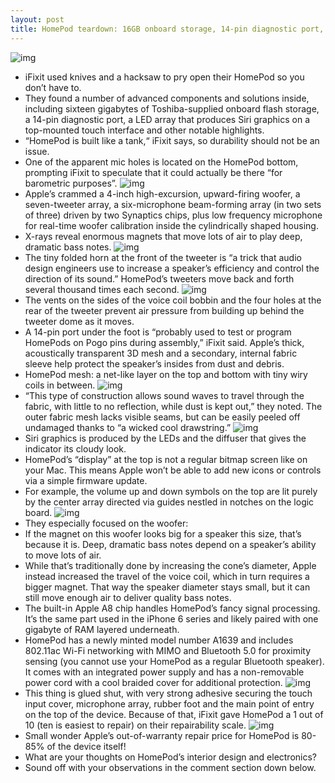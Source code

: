 ```yaml
---
layout: post
title: HomePod teardown: 16GB onboard storage, 14-pin diagnostic port, LED array & more
---
```

![img](http://media.idownloadblog.com/wp-content/uploads/2018/02/HomePod-teardown-iFixit-004.jpg)
* iFixit used knives and a hacksaw to pry open their HomePod so you don’t have to.
* They found a number of advanced components and solutions inside, including sixteen gigabytes of Toshiba-supplied onboard flash storage, a 14-pin diagnostic port, a LED array that produces Siri graphics on a top-mounted touch interface and other notable highlights.
* “HomePod is built like a tank,“ iFixit says, so durability should not be an issue.
* One of the apparent mic holes is located on the HomePod bottom, prompting iFixit to speculate that it could actually be there “for barometric purposes”.
![img](http://media.idownloadblog.com/wp-content/uploads/2018/02/HomePod-teardown-iFixit-010.jpg)
* Apple’s crammed a 4-inch high-excursion, upward-firing woofer, a seven-tweeter array, a six-microphone beam-forming array (in two sets of three) driven by two Synaptics chips, plus low frequency microphone for real-time woofer calibration inside the cylindrically shaped housing.
* X-rays reveal enormous magnets that move lots of air to play deep, dramatic bass notes.
![img](http://media.idownloadblog.com/wp-content/uploads/2018/02/HomePod-teardown-iFixit-009.jpg)
* The tiny folded horn at the front of the tweeter is “a trick that audio design engineers use to increase a speaker’s efficiency and control the direction of its sound.” HomePod’s tweeters move back and forth several thousand times each second.
![img](http://media.idownloadblog.com/wp-content/uploads/2018/02/HomePod-teardown-iFixit-002.jpg)
* The vents on the sides of the voice coil bobbin and the four holes at the rear of the tweeter prevent air pressure from building up behind the tweeter dome as it moves.
* A 14-pin port under the foot is “probably used to test or program HomePods on Pogo pins during assembly,” iFixit said. Apple’s thick, acoustically transparent 3D mesh and a secondary, internal fabric sleeve help protect the speaker’s insides from dust and debris.
* HomePod mesh: a net-like layer on the top and bottom with tiny wiry coils in between.
![img](http://media.idownloadblog.com/wp-content/uploads/2018/02/HomePod-teardown-iFixit-007.jpg)
* “This type of construction allows sound waves to travel through the fabric, with little to no reflection, while dust is kept out,” they noted. The outer fabric mesh lacks visible seams, but can be easily peeled off undamaged thanks to “a wicked cool drawstring.”
![img](http://media.idownloadblog.com/wp-content/uploads/2018/02/HomePod-teardown-iFixit-005.jpg)
* Siri graphics is produced by the LEDs and the diffuser that gives the indicator its cloudy look.
* HomePod’s “display” at the top is not a regular bitmap screen like on your Mac. This means Apple won’t be able to add new icons or controls via a simple firmware update.
* For example, the volume up and down symbols on the top are lit purely by the center array directed via guides nestled in notches on the logic board.
![img](http://media.idownloadblog.com/wp-content/uploads/2018/02/HomePod-teardown-iFixit-006.jpg)
* They especially focused on the woofer:
* If the magnet on this woofer looks big for a speaker this size, that’s because it is. Deep, dramatic bass notes depend on a speaker’s ability to move lots of air.
* While that’s traditionally done by increasing the cone’s diameter, Apple instead increased the travel of the voice coil, which in turn requires a bigger magnet. That way the speaker diameter stays small, but it can still move enough air to deliver quality bass notes.
* The built-in Apple A8 chip handles HomePod’s fancy signal processing. It’s the same part used in the iPhone 6 series and likely paired with one gigabyte of RAM layered underneath.
* HomePod has a newly minted model number A1639 and includes 802.11ac Wi-Fi networking with MIMO and Bluetooth 5.0 for proximity sensing (you cannot use your HomePod as a regular Bluetooth speaker). It comes with an integrated power supply and has a non-removable power cord with a cool braided cover for additional protection.
![img](http://media.idownloadblog.com/wp-content/uploads/2018/02/HomePod-teardown-iFixit-008.jpg)
* This thing is glued shut, with very strong adhesive securing the touch input cover, microphone array, rubber foot and the main point of entry on the top of the device. Because of that, iFixit gave HomePod a 1 out of 10 (ten is easiest to repair) on their repairability scale.
![img](http://media.idownloadblog.com/wp-content/uploads/2018/02/HomePod-teardown-iFixit-001.jpg)
* Small wonder Apple’s out-of-warranty repair price for HomePod is 80-85% of the device itself!
* What are your thoughts on HomePod’s interior design and electronics?
* Sound off with your observations in the comment section down below.

